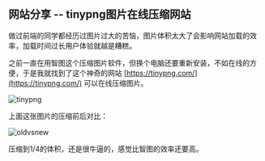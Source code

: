 ## 网站分享 -- tinypng图片在线压缩网站
做过前端的同学都经历过图片过大的苦恼，图片体积太大了会影响网站加载的效率，加载时间过长用户体验就越是糟糕。

之前一直在用智图这个压缩图片软件，但换个电脑还要重新安装，不如在线的方便，于是我就找到了这个神奇的网站 [https://tinypng.com/](https://tinypng.com/) 可以在线压缩图片。

![tinypng](D:\MyNotes\images\tinypng.png)

上面这张图片的压缩前后对比：

![oldvsnew](D:\MyNotes\images\oldvsnew.png)

压缩到1/4的体积，还是很牛逼的，感觉比智图的效率还要高。